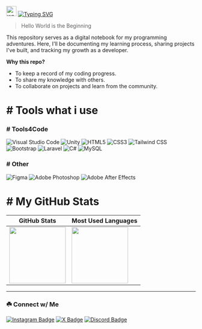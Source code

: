 <img src="https://user-images.githubusercontent.com/72663882/171687151-bb31c996-c9d2-49c8-b593-734946893b23.gif" alt="waving hand gif" aria-hidden="true" width="27" /> [![Typing SVG](https://readme-typing-svg.herokuapp.com?font=JetBrains+Mono&weight=700&size=25&duration=2500&pause=1000&color=9BEC00&vCenter=true&random=false&width=200&height=25&lines=Hello!;I'm+Ripunn)](https://git.io/typing-svg)


> Hello World is the Beginning

This repository serves as a digital notebook for my programming adventures. Here, I'll be documenting my learning process, sharing projects I've built, and tracking my growth as a developer.

**Why this repo?**
* To keep a record of my coding progress.
* To share my knowledge with others.
* To collaborate on projects and learn from the community.

<!-- **Let's code together!** -->

# #️ Tools what i use

### #️ Tools4Code
<!-- ![Visual Studio Code](https://img.shields.io/badge/Visual%20Studio%20Code-%29D337BA.svg?style=for-the-badge&logo=vsc&logoColor=white) -->
![Visual Studio Code](https://img.shields.io/badge/Visual_Studio_Code-0078d7.svg?style=for-the-badge&logo=visual-studio-code&logoColor=white)
![Unity](https://img.shields.io/badge/Unity-777777.svg?style=for-the-badge&logo=unity&logoColor=white)
![HTML5](https://img.shields.io/badge/html5-%23E34F26.svg?style=for-the-badge&logo=html5&logoColor=white)
![CSS3](https://img.shields.io/badge/css3-%231572B6.svg?style=for-the-badge&logo=css3&logoColor=white)
![Tailwind CSS](https://img.shields.io/badge/tailwindcss-%2338B2AC.svg?style=for-the-badge&logo=tailwind-css&logoColor=white)
![Bootstrap](https://img.shields.io/badge/bootstrap-%23563D7C.svg?style=for-the-badge&logo=bootstrap&logoColor=white)
![Laravel](https://img.shields.io/badge/laravel-%23FF2D20.svg?style=for-the-badge&logo=laravel&logoColor=white)
![C#](https://img.shields.io/badge/C%23-239120.svg?style=for-the-badge&logo=c-sharp&logoColor=white)
![MySQL](https://img.shields.io/badge/mysql-D1E9F6.svg?style=for-the-badge&logo=mysql&logoColor=black)

### #️ Other
![Figma](https://img.shields.io/badge/figma-eaeaea.svg?style=for-the-badge&logo=figma&logoColor=black)
![Adobe Photoshop](https://img.shields.io/badge/Adobe%20Photoshop-161D6F.svg?style=for-the-badge&logo=Adobe%20Photoshop&logoColor=white)
![Adobe After Effects](https://img.shields.io/badge/Adobe%20After%20Effects-1230AE.svg?style=for-the-badge&logo=Adobe%20After%20Effects&logoColor=white)

# #️ My GitHub Stats

| GitHub Stats | Most Used Languages |
|---|---|
| <img height="150" src="https://github-readme-stats.vercel.app/api?username=rivanfadlani&show_icons=true&theme=monokai&rank_icon=github&icon_color=9BEC00&hide_border=true&hide_title=true&ring_color=9BEC00&bg_color=0D1117"/> | <img height="150" src="https://github-readme-stats.vercel.app/api/top-langs/?username=rivanfadlani&layout=compact&theme=monokai&count_private=true&hide_border=true&hide_title=true&bg_color=0D1117"/> |


<!-- | <img src="https://listemoji.com/img/emoji/using/large-red-circle-1f534-microsoft.png" width="9" height="9"/> Commit History |
|---|
| <img src="https://github-readme-activity-graph.vercel.app/graph?username=ihwan4rfa&theme=xcode&hide_border=true&area=true&area_color=F1E05A&point=F8302E&bg_color=0D1117&hide_title=true&line=ffffff&height=300&days=30&color=ffffff" /> | -->

<hr>

### ☘️ Connect w/ Me

[![Instagram Badge](https://img.shields.io/badge/-vvann.v_-FF407D.svg?style=for-the-badge&logo=instagram&logoColor=white)](https://www.instagram.com/vvann.v_/)
[![X Badge](https://img.shields.io/badge/-ripunn_-333333.svg?style=for-the-badge&logo=x&logoColor=white)](https://www.x.com/ripunn_/)
[![Discord Badge](https://img.shields.io/badge/-.ripunn-7695FF.svg?style=for-the-badge&logo=discord&logoColor=white)](https://discordapp.com/users/782148431635939338/)
